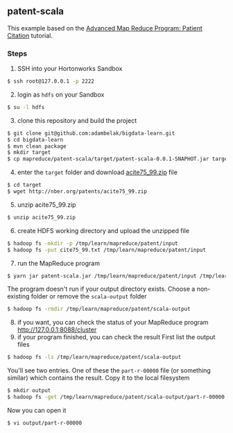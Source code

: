 ## patent-scala
This example based on the [Advanced Map Reduce Program: Patient Citation](http://blog.hampisoftware.com/index.php/2015/09/09/advanced-map-reduce-program-patient-citation/) tutorial.

### Steps

1. SSH into your Hortonworks Sandbox
```bash
$ ssh root@127.0.0.1 -p 2222
```
2. login as `hdfs` on your Sandbox
```bash
$ su -l hdfs
```
3. clone this repository and build the project
```bash
$ git clone git@github.com:adambelak/bigdata-learn.git
$ cd bigdata-learn
$ mvn clean package
$ mkdir target
$ cp mapreduce/patent-scala/target/patent-scala-0.0.1-SNAPHOT.jar target/patent-scala.jar 
```
4. enter the `target` folder and download [acite75_99.zip](http://nber.org/patents/acite75_99.zip) file
```bash
$ cd target
$ wget http://nber.org/patents/acite75_99.zip
```
5. unzip acite75_99.zip
```bash
$ unzip acite75_99.zip
```
6. create HDFS working directory and upload the unzipped file
```bash
$ hadoop fs -mkdir -p /tmp/learn/mapreduce/patent/input
$ hadoop fs -put cite75_99.txt /tmp/learn/mapreduce/patent/input
```
7. run the MapReduce program
```bash
$ yarn jar patent-scala.jar /tmp/learn/mapreduce/patent/input /tmp/learn/mapreduce/patent/scala-output  
```
The program doesn't run if your output directory exists. Choose a non-existing folder or remove the `scala-output` folder
```bash
$ hadoop fs -rmdir /tmp/learn/mapreduce/patent/scala-output
```
8. if you want, you can check the status of your MapReduce program 
http://127.0.0.1:8088/cluster
9. if your program finished, you can check the result
First list the output files
```bash
$ hadoop fs -ls /tmp/learn/mapreduce/patent/scala-output
```
You'll see two entries. One of these the `part-r-00000` file (or something similar) which contains the result. Copy it to the local filesystem
```bash
$ mkdir output
$ hadoop fs -get /tmp/learn/mapreduce/patent/scala-output/part-r-00000 output/
```
Now you can open it
```bash
$ vi output/part-r-00000
```

